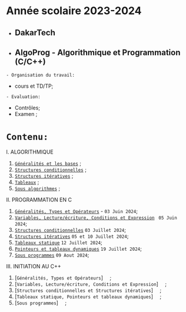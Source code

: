 # Année scolaire 2023-2024
 * ##  DakarTech  
 * ##  AlgoProg - Algorithmique et Programmation (C/C++)
 
 ``` - Organisation du travail: ```
 * cours et TD/TP;

``` - Evaluation: ```
 * Contrôles;
 * Examen ;

 # ``` Contenu: ```
I. ALGORITHMIQUE
  1. [`Généralités et les bases`](https://github.com/pape-barro/DakarTech_AlgoProg/blob/main/Basiques.pdf) ;
  2. [`Structures conditionnelles`](https://github.com/pape-barro/DakarTech_AlgoProg/blob/main/structures_conditionnelles.pdf) ;
  3. [`Structures itératives`](https://github.com/pape-barro/DakarTech_AlgoProg/blob/main/structures_iteratives.pdf) ;
  4. [`Tableaux`](https://github.com/pape-barro/DakarTech_AlgoProg/blob/main/tableaux.pdf) ;
  5. [`Sous algorithmes`](https://github.com/pape-barro/DakarTech_AlgoProg/blob/main/sous_algorithmes.pdf) ;

II. PROGRAMMATION EN C
  1. [`Généralités, Types et Opérateurs`](https://github.com/pape-barro/DakarTech_AlgoProg/blob/main/Generalite.pdf) - ``` 03 Juin 2024 ```;
  2. [`Variables, Lecture/écriture, Conditions et Expression`](https://github.com/pape-barro/DakarTech_AlgoProg/blob/main/Notion_de_base.pdf) ``` 05 Juin 2024```;
  3. [`Structures conditionnelles`](https://github.com/pape-barro/DakarTech_AlgoProg/blob/main/structures_conditionnelles_c.pdf)  ``` 03 Juillet 2024 ```;
  4. [`Structures itératives`](https://github.com/pape-barro/DakarTech_AlgoProg/blob/main/structures_iteratives_c.pdf)  ``` 05 et 10 Juillet 2024 ```;
  5. [`Tableaux statique`](https://github.com/pape-barro/DakarTech_AlgoProg/blob/main/tableaux-statiques_c.pdf)  ``` 12 Juillet 2024 ```;
  6. [`Pointeurs et tableaux dynamiques`](https://github.com/pape-barro/DakarTech_AlgoProg/blob/main/pointeurs_et_tableaux_c.pdf)  ``` 19 Juillet 2024 ```;
  7. [`Sous programmes`](https://github.com/pape-barro/DakarTech_AlgoProg/blob/main/sous-programme.pdf)  ``` 09 Aout 2024 ```;

III. INITIATION AU C++
  1. [`Généralités, Types et Opérateurs`] ```  ```;
  2. [`Variables, Lecture/écriture, Conditions et Expression`] ```  ```;
  3. [`Structures conditionnelles et Structures itératives`] ```  ```;
  4. [`Tableaux statique, Pointeurs et tableaux dynamiques`] ```  ```;
  5. [`Sous programmes`] ```  ```;
